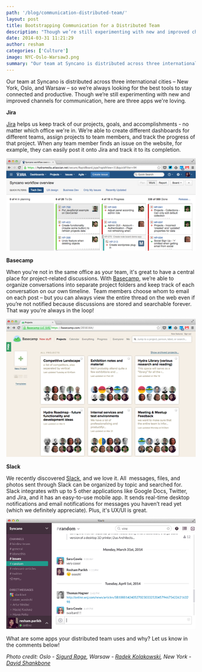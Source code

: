 ```yaml
---
path: '/blog/communication-distributed-team/'
layout: post
title: Bootstrapping Communication for a Distributed Team
description: "Though we’re still experimenting with new and improved channels for communication, here are three apps we’re loving."
date: 2014-03-31 11:21:29
author: resham
categories: ['Culture']
image: NYC-Oslo-Warsaw3.png
summary: "Our team at Syncano is distributed across three international cities – New York, Oslo, and Warsaw – so we’re always looking for the best tools to stay connected and productive. Though we’re still experimenting with new and improved channels for communication, here are three apps we’re loving."
---
```

Our team at Syncano is distributed across three international cities – New York, Oslo, and Warsaw – so we’re always looking for the best tools to stay connected and productive. Though we’re still experimenting with new and improved channels for communication, here are three apps we're loving.

<b>Jira</b>

<a title="Jira" href="https://www.atlassian.com/software/jira" target="_blank">Jira</a> helps us keep track of our projects, goals, and accomplishments - no matter which office we're in. We’re able to create different dashboards for different teams, assign projects to team members, and track the progress of that project. When any team member finds an issue on the website, for example, they can easily post it onto Jira and track it to its completion.

<img class="size-large wp-image-2211 aligncenter" src="Screen-Shot-2014-04-05-at-8.55.51-PM.png" alt="Syncano on Jira" width="800" />

<b>Basecamp</b>

When you're not in the same office as your team, it's great to have a central place for project-related discussions. With <a title="Basecamp" href="http://www.basecamp.com" target="_blank">Basecamp</a>, we’re able to organize conversations into separate project folders and keep track of each conversation on our own timeline.  Team members choose whom to email on each post – but you can always view the entire thread on the web even if you’re not notified because discussions are stored and searchable forever. That way you're always in the loop!

<img class="alignnone size-large wp-image-2210" src="Screen-Shot-2014-04-05-at-8.53.05-PM.png" alt="Syncano on Basecamp" width="800" />

<b>Slack</b>

We recently discovered <a title="Slack" href="http://www.slack.com" target="_blank">Slack</a>, and we love it. All  messages, files, and photos sent through Slack can be organized by topic and searched for. Slack integrates with up to 5 other applications like Google Docs, Twitter, and Jira, and it has an easy-to-use mobile app. It sends real-time desktop notifications and email notifications for messages you haven’t read yet (which we definitely appreciate). Plus, it's UX/UI is great.

<img class="size-full wp-image-2209 aligncenter" src="Screen-Shot-2014-04-05-at-8.48.46-PM.png" alt="Syncano on Slack" width="800" />

What are some apps your distributed team uses and why? Let us know in the comments below!

<em>Photo credit: Oslo - <a href="https://www.flickr.com/photos/sigurdr" target="_blank">Sigurd Rage</a>, Warsaw - <a href="https://www.flickr.com/photos/radekkolakowski/" target="_blank">Radek Kolakowski</a>, New York -<a href="https://www.flickr.com/photos/shankbone/" target="_blank"> David Shankbone</a>
</em>